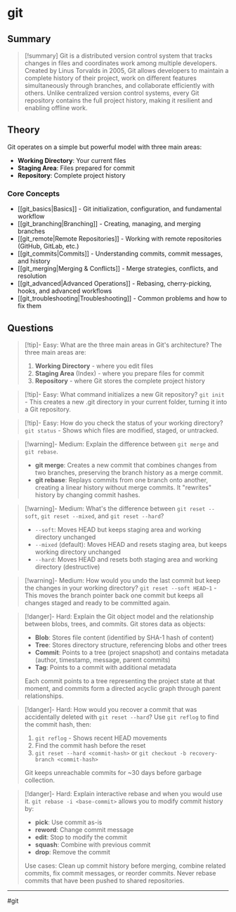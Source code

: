 # git
## Summary
> [!summary]
> Git is a distributed version control system that tracks changes in files and coordinates work among multiple developers. Created by Linus Torvalds in 2005, Git allows developers to maintain a complete history of their project, work on different features simultaneously through branches, and collaborate efficiently with others. Unlike centralized version control systems, every Git repository contains the full project history, making it resilient and enabling offline work.

## Theory
Git operates on a simple but powerful model with three main areas:
- **Working Directory**: Your current files
- **Staging Area**: Files prepared for commit
- **Repository**: Complete project history

### Core Concepts
- [[git_basics|Basics]] - Git initialization, configuration, and fundamental workflow
- [[git_branching|Branching]] - Creating, managing, and merging branches
- [[git_remote|Remote Repositories]] - Working with remote repositories (GitHub, GitLab, etc.)
- [[git_commits|Commits]] - Understanding commits, commit messages, and history
- [[git_merging|Merging & Conflicts]] - Merge strategies, conflicts, and resolution
- [[git_advanced|Advanced Operations]] - Rebasing, cherry-picking, hooks, and advanced workflows
- [[git_troubleshooting|Troubleshooting]] - Common problems and how to fix them

## Questions
> [!tip]- Easy: What are the three main areas in Git's architecture?
> The three main areas are:
> 1. **Working Directory** - where you edit files
> 2. **Staging Area** (Index) - where you prepare files for commit
> 3. **Repository** - where Git stores the complete project history

> [!tip]- Easy: What command initializes a new Git repository?
> `git init` - This creates a new .git directory in your current folder, turning it into a Git repository.

> [!tip]- Easy: How do you check the status of your working directory?
> `git status` - Shows which files are modified, staged, or untracked.

> [!warning]- Medium: Explain the difference between `git merge` and `git rebase`.
> - **git merge**: Creates a new commit that combines changes from two branches, preserving the branch history as a merge commit.
> - **git rebase**: Replays commits from one branch onto another, creating a linear history without merge commits. It "rewrites" history by changing commit hashes.

> [!warning]- Medium: What's the difference between `git reset --soft`, `git reset --mixed`, and `git reset --hard`?
> - `--soft`: Moves HEAD but keeps staging area and working directory unchanged
> - `--mixed` (default): Moves HEAD and resets staging area, but keeps working directory unchanged
> - `--hard`: Moves HEAD and resets both staging area and working directory (destructive)

> [!warning]- Medium: How would you undo the last commit but keep the changes in your working directory?
> `git reset --soft HEAD~1` - This moves the branch pointer back one commit but keeps all changes staged and ready to be committed again.

> [!danger]- Hard: Explain the Git object model and the relationship between blobs, trees, and commits.
> Git stores data as objects:
> - **Blob**: Stores file content (identified by SHA-1 hash of content)
> - **Tree**: Stores directory structure, referencing blobs and other trees
> - **Commit**: Points to a tree (project snapshot) and contains metadata (author, timestamp, message, parent commits)
> - **Tag**: Points to a commit with additional metadata
> 
> Each commit points to a tree representing the project state at that moment, and commits form a directed acyclic graph through parent relationships.

> [!danger]- Hard: How would you recover a commit that was accidentally deleted with `git reset --hard`?
> Use `git reflog` to find the commit hash, then:
> 1. `git reflog` - Shows recent HEAD movements
> 2. Find the commit hash before the reset
> 3. `git reset --hard <commit-hash>` or `git checkout -b recovery-branch <commit-hash>`
> 
> Git keeps unreachable commits for ~30 days before garbage collection.

> [!danger]- Hard: Explain interactive rebase and when you would use it.
> `git rebase -i <base-commit>` allows you to modify commit history by:
> - **pick**: Use commit as-is
> - **reword**: Change commit message
> - **edit**: Stop to modify the commit
> - **squash**: Combine with previous commit
> - **drop**: Remove the commit
> 
> Use cases: Clean up commit history before merging, combine related commits, fix commit messages, or reorder commits. Never rebase commits that have been pushed to shared repositories.






- - -
#git